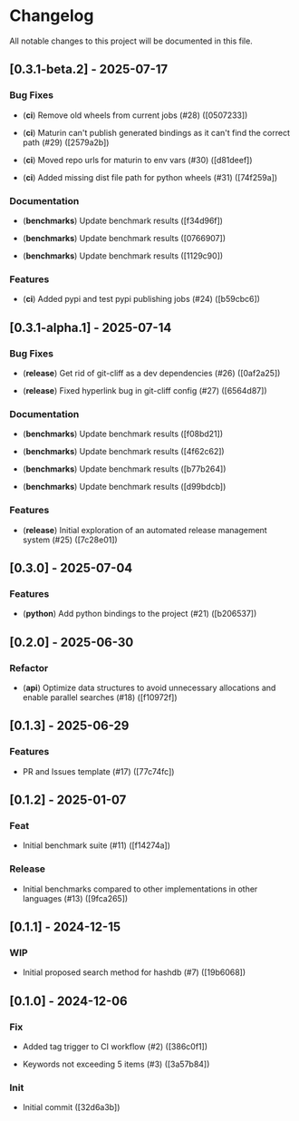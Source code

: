 # Changelog
All notable changes to this project will be documented in this file.


## [0.3.1-beta.2] - 2025-07-17


### Bug Fixes

- (**ci**) Remove old wheels from current jobs (#28) ([0507233])

- (**ci**) Maturin can't publish generated bindings as it can't find the correct path (#29) ([2579a2b])

- (**ci**) Moved repo urls for maturin to env vars (#30) ([d81deef])

- (**ci**) Added missing dist file path for python wheels (#31) ([74f259a])


### Documentation

- (**benchmarks**) Update benchmark results ([f34d96f])

- (**benchmarks**) Update benchmark results ([0766907])

- (**benchmarks**) Update benchmark results ([1129c90])


### Features

- (**ci**) Added pypi and test pypi publishing jobs (#24) ([b59cbc6])



## [0.3.1-alpha.1] - 2025-07-14


### Bug Fixes

- (**release**) Get rid of git-cliff as a dev dependencies (#26) ([0af2a25])

- (**release**) Fixed hyperlink bug in git-cliff config (#27) ([6564d87])


### Documentation

- (**benchmarks**) Update benchmark results ([f08bd21])

- (**benchmarks**) Update benchmark results ([4f62c62])

- (**benchmarks**) Update benchmark results ([b77b264])

- (**benchmarks**) Update benchmark results ([d99bdcb])


### Features

- (**release**) Initial exploration of an automated release management system (#25) ([7c28e01])



## [0.3.0] - 2025-07-04


### Features

- (**python**) Add python bindings to the project (#21) ([b206537])



## [0.2.0] - 2025-06-30


### Refactor

- (**api**) Optimize data structures to avoid unnecessary allocations and enable parallel searches (#18) ([f10972f])



## [0.1.3] - 2025-06-29


### Features

- PR and Issues template (#17) ([77c74fc])



## [0.1.2] - 2025-01-07


### Feat

- Initial  benchmark suite (#11) ([f14274a])


### Release

- Initial benchmarks compared to other implementations in other languages (#13) ([9fca265])



## [0.1.1] - 2024-12-15


### WIP

- Initial proposed search method for hashdb (#7) ([19b6068])



## [0.1.0] - 2024-12-06


### Fix

- Added tag trigger to CI workflow (#2) ([386c0f1])

- Keywords not exceeding 5 items (#3) ([3a57b84])


### Init

- Initial commit ([32d6a3b])


<!-- generated by git-cliff -->
